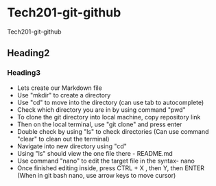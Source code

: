 # Tech201-git-github
Tech201-git-github
## Heading2
### Heading3
* Lets create our Markdown file
* Use "mkdir" to create a directory
* Use "cd" <directory name> to move into the directory (can use tab to autocomplete)
* Check which directory you are in by using command "pwd"
* To clone the git directory into local machine, copy repository link
* Then on the local terminal, use "git clone" <url> and press enter
* Double check by using "ls" to check directories
(Can use command "clear" to clean out the terminal)
* Navigate into new directory using "cd"
* Using "ls" should view the one file there - README.md
* Use command "nano" to edit the target file in the syntax- nano <file name>
* Once finished editing inside, press CTRL + X , then Y, then ENTER
(When in git bash nano, use arrow keys to move cursor)
